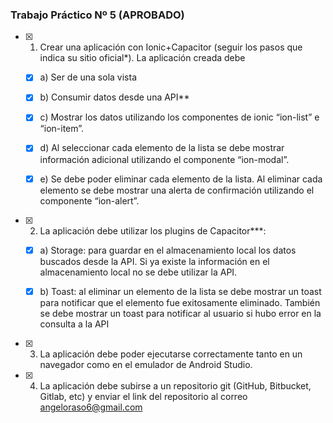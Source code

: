 ### Trabajo Práctico Nº 5 (APROBADO)

- [x] 1.  Crear una aplicación con Ionic+Capacitor (seguir los pasos que indica su sitio oficial*). La aplicación creada debe
    
    - [x] a) Ser de una sola vista
        
    - [x] b) Consumir datos desde una API**
        
    - [x] c) Mostrar los datos utilizando los componentes de ionic “ion-list” e “ion-item”.
        
    - [x] d) Al seleccionar cada elemento de la lista se debe mostrar información adicional utilizando el componente “ion-modal”.
        
    - [x] e) Se debe poder eliminar cada elemento de la lista. Al eliminar cada
        elemento se debe mostrar una alerta de confirmación utilizando el componente “ion-alert”.
        
- [x] 2.  La aplicación debe utilizar los plugins de Capacitor***:
    
    - [x] a) Storage: para guardar en el almacenamiento local los datos buscados desde la API. Si ya existe la información en el almacenamiento local no se debe utilizar la API.
        
    - [x] b) Toast: al eliminar un elemento de la lista se debe mostrar un toast para notificar que el elemento fue exitosamente eliminado. También se debe mostrar un toast para notificar al usuario si hubo error en la consulta a la API
        
- [x] 3.  La aplicación debe poder ejecutarse correctamente tanto en un navegador como en el emulador de Android Studio.
    
- [x] 4.  La aplicación debe subirse a un repositorio git (GitHub, Bitbucket, Gitlab, etc) y enviar el link del repositorio al correo angeloraso6@gmail.com
